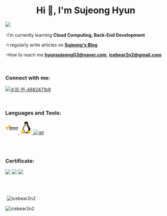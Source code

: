 <h1 align="center">Hi 👋, I'm Sujeong Hyun</h1>

<p align="left"><a href="https://hits.seeyoufarm.com"><img src="https://hits.seeyoufarm.com/api/count/incr/badge.svg?url=https%3A%2F%2Fgithub.com%2Ficebear2n2&count_bg=%230E2C8E&title_bg=%232D2D2D&icon=&icon_color=%23E7E7E7&title=hits&edge_flat=false"/></a></p>

-I’m currently learning **Cloud Computing, Back-End Development**

-I regularly write articles on <a href="https://velog.io/@icebear2n2">**Sujeong's Blog**</a>

-How to reach me **<hyunsujeong03@naver.com>**, **<icebear2n2@gmail.com>**

<br/>

<h3 align="left">Connect with me:</h3>
<p align="left">
<a href="https://linkedin.com/in/수정-현-4882471b9" target="blank"><img align="center" src="https://raw.githubusercontent.com/rahuldkjain/github-profile-readme-generator/master/src/images/icons/Social/linked-in-alt.svg" alt="수정-현-4882471b9" height="30" width="40" /></a>
<!-- <a href="https://instagram.com/icebear2n2" target="blank"><img align="center" src="https://raw.githubusercontent.com/rahuldkjain/github-profile-readme-generator/master/src/images/icons/Social/instagram.svg" alt="icebear2n2" height="30" width="40" /></a> -->
</p>

<br/>

<h3 align="left">Languages and Tools:</h3>
<p align="left">
<a href="https://aws.amazon.com" target="_blank"> <img src="https://raw.githubusercontent.com/devicons/devicon/master/icons/amazonwebservices/amazonwebservices-original-wordmark.svg" alt="aws" width="40" height="40"/> </a> <a href="https://www.linux.org/" target="_blank"> <img src="https://raw.githubusercontent.com/devicons/devicon/master/icons/linux/linux-original.svg" alt="linux" width="40" height="40"/> </a><a href="https://git-scm.com/" target="_blank"> <img src="https://www.vectorlogo.zone/logos/git-scm/git-scm-icon.svg" alt="git" width="40" height="40"/> </a>
</p>

<br/>
<br/>

<h3 align="left">Certificate:</h3>
<p align="left">
<img width=200 src="https://user-images.githubusercontent.com/87232411/149051152-b90a38bd-447f-47a7-94ee-5bc50c23b1ce.png">
<img width=200 src="https://user-images.githubusercontent.com/87232411/149619808-d5bf830d-8006-4605-9f7e-2f34256d2e03.png">
<img width=200 src="https://user-images.githubusercontent.com/87232411/149619772-8662898a-5655-43a2-b2b1-2aec6b1030f6.png">

</p>

<br/>
<br/>

<!-- <p><img align="left" src="https://github-readme-stats.vercel.app/api/top-langs?username=icebear2n2&show_icons=true&locale=en&layout=compact" alt="icebear2n2" /></p> -->

<p>&nbsp;<img align="center" src="https://github-readme-stats.vercel.app/api?username=icebear2n2&show_icons=true&locale=en" alt="icebear2n2" /></p>

<p><img align="center" src="https://github-readme-streak-stats.herokuapp.com/?user=icebear2n2&" alt="icebear2n2" /></p>

<!-- <a href="https://www.docker.com/" target="_blank"> <img src="https://raw.githubusercontent.com/devicons/devicon/master/icons/docker/docker-original-wordmark.svg" alt="docker" width="40" height="40"/> </a> <a href="https://reactjs.org/" target="_blank"> <img src="https://raw.githubusercontent.com/devicons/devicon/master/icons/react/react-original-wordmark.svg" alt="react" width="40" height="40"/> </a>
<a href="https://developer.mozilla.org/en-US/docs/Web/JavaScript" target="_blank"> <img src="https://raw.githubusercontent.com/devicons/devicon/master/icons/javascript/javascript-original.svg" alt="javascript" width="40" height="40"/> </a> -->
